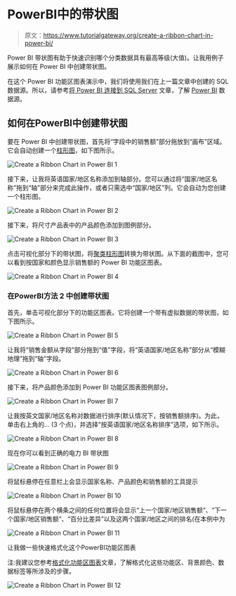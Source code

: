 # PowerBI中的带状图

> 原文：<https://www.tutorialgateway.org/create-a-ribbon-chart-in-power-bi/>

Power BI 带状图有助于快速识别哪个分类数据具有最高等级(大值)。让我用例子展示如何在 Power BI 中创建带状图。

在这个 Power BI 功能区图表演示中，我们将使用我们在上一篇文章中创建的 SQL 数据源。所以，请参考[将 Power BI 连接到 SQL Server](https://www.tutorialgateway.org/connect-power-bi-to-sql-server/) 文章，了解 [Power BI](https://www.tutorialgateway.org/power-bi-tutorial/) 数据源。

## 如何在PowerBI中创建带状图

要在 Power BI 中创建带状图，首先将“字段中的销售额”部分拖放到“画布”区域。它会自动创建一个[柱形图](https://www.tutorialgateway.org/column-chart-in-power-bi/)，如下图所示。

![Create a Ribbon Chart in Power BI 1](img/ffba7dcecae14a5207b08a125fcc83c5.png)

接下来，让我将英语国家/地区名称添加到轴部分。您可以通过将“国家/地区名称”拖到“轴”部分来完成此操作，或者只需选中“国家/地区”列。它会自动为您创建一个柱形图。

![Create a Ribbon Chart in Power BI 2](img/75e014f5b146bf304349191691a84501.png)

接下来，将尺寸产品表中的产品颜色添加到图例部分。

![Create a Ribbon Chart in Power BI 3](img/4e298bc9c92445e994759e29888a5b39.png)

点击可视化部分下的带状图，将[聚类柱形图](https://www.tutorialgateway.org/clustered-column-chart-in-power-bi/)转换为带状图。从下面的截图中，您可以看到按国家和颜色显示销售额的 Power BI 功能区图表。

![Create a Ribbon Chart in Power BI 4](img/b390b7b04276cb48f18e3066e65d6211.png)

### 在PowerBI方法 2 中创建带状图

首先，单击可视化部分下的功能区图表。它将创建一个带有虚拟数据的带状图，如下图所示。

![Create a Ribbon Chart in Power BI 5](img/2c77a04591de887f28c4096f4491ae05.png)

让我将“销售金额从字段”部分拖到“值”字段，将“英语国家/地区名称”部分从“模糊地理”拖到“轴”字段。

![Create a Ribbon Chart in Power BI 6](img/1a36e4dde61a9963b40a523b879e4dc8.png)

接下来，将产品颜色添加到 Power BI 功能区图表图例部分。

![Create a Ribbon Chart in Power BI 7](img/534c9103c9bef8006309cddea182e90a.png)

让我按英文国家/地区名称对数据进行排序(默认情况下，按销售额排序)。为此，单击右上角的… (3 个点)，并选择“按英语国家/地区名称排序”选项，如下所示。

![Create a Ribbon Chart in Power BI 8](img/53ef7d68f6e8536ffb6588e3d36e624b.png)

现在你可以看到正确的电力 BI 带状图

![Create a Ribbon Chart in Power BI 9](img/4571e69e28469937e01730a2154b89bc.png)

将鼠标悬停在任意栏上会显示国家名称、产品颜色和销售额的工具提示

![Create a Ribbon Chart in Power BI 10](img/6df03a8652574954a5ca2e5588596953.png)

将鼠标悬停在两个横条之间的任何位置将会显示“上一个国家/地区销售额”、“下一个国家/地区销售额”、“百分比差异”以及这两个国家/地区之间的排名(在本例中为

![Create a Ribbon Chart in Power BI 11](img/de72bbbe7753484c901a21a3a773f789.png)

让我做一些快速格式化这个PowerBI功能区图表

注:我建议您参考[格式化功能区图表](https://www.tutorialgateway.org/format-power-bi-ribbon-chart/)文章，了解格式化这些功能区、背景颜色、数据标签等所涉及的步骤。

![Create a Ribbon Chart in Power BI 12](img/ec81d7a31725b4984ecd0b7b56285aaf.png)